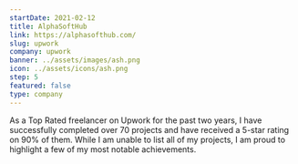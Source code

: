 ```yaml
---
startDate: 2021-02-12
title: AlphaSoftHub
link: https://alphasofthub.com/
slug: upwork
company: upwork
banner: ../assets/images/ash.png
icon: ../assets/icons/ash.png
step: 5
featured: false
type: company
---
```


As a Top Rated freelancer on Upwork for the past two years, I have successfully completed over 70 projects and have received a 5-star rating on 90% of them. While I am unable to list all of my projects, I am proud to highlight a few of my most notable achievements.
